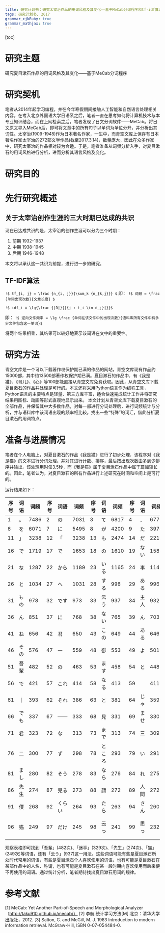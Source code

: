 ```yaml
---
title: 研究计划书：研究太宰治作品的用词风格及其变化——基于MeCab分词程序和tf-idf算法
tags: 研究计划书, 2017
grammar_cjkRuby: true
grammar_mathjax: true
---
```


[toc]

# 研究主题
研究夏目漱石作品的用词风格及其变化——基于MeCab分词程序

# 研究契机
笔者从2014年起学习编程，并在今年寒假期间接触人工智能和自然语言处理相关内容。在考入北京外国语大学日语系之后，笔者一直在思考如何将计算机技术与本专业知识结合，而在上网检索之后，笔者发现了日文分词软件——MeCab。将日文原文导入MeCab后，即可将文章中的所有句子以单词为单位分开，并分析出其词性。太宰治(1909-1948)作为日本著名作家，一生中，而青空文库上保存有日本著名作家太宰治的272部文学作品(截至2017.3.14)，数量庞大，因此在众多作家中，研究太宰治的作品相对较为合适。于是，笔者准备从词频分析入手，对夏目漱石的用词风格进行分析，进而分析其语言风格及变化。

# 研究目的

# 先行研究概述

## 关于太宰治创作生涯的三大时期已达成的共识
现在已达成共识的是，太宰治的创作生涯可以分为三个时期：
1. 前期 1932-1937
2. 中期 1938-1945
3. 后期 1946-1948

本文将以承认这一共识为前提，进行进一步的研究。

## TF-IDF算法

`!$ tf_{i, j} = \frac {n_{i, j}}{\sum_k {n_{k,j}}} $`
即：
`!$ 词频 = \frac {单词出现次数}{文章长度} $`

`!$ idf_i = \lg{\frac {|D|}{|{j : t_i \in d_j}|}}$`

即：
`!$ 逆向文件频率 = \lg \frac {单词在该文件中的出现次数}{语料库所有文件中有多少文件包含这一单词}$`

将两个结果相乘，其结果可以较好地表示该词语在文中的重要性。


# 研究方法

青空文库是一个可以下载著作权保护期已满的作品的网站，青空文库现有作品约15000部，其中约13500部著作权保护期已满。夏目漱石的作品中，有《我是猫》、《哥儿》、《心》等100部能直接从青空文库免费获取。因此，从青空文库下载夏目漱石的作品并处理是可行的。本文还将采用Python语言作为编程工具，Python语言的主要特点是轻量、第三方库丰富，适合快速完成统计工作并将研究结果用图标、动画等形式直观地显示出来。
本文计划从青空文库下载夏目漱石的全部作品，并保留其中大多数作品，对每一部进行分词处理后，进行词频统计与分析，并与语料库中该词语出现的频率相比较，找出一些“特殊”的词汇，借此分析夏目漱石的用词特点。

# 准备与进展情况

笔者在个人电脑上，对夏目漱石的作品《我是猫》进行了初步处理，该程序对《我是猫》的文本进行分词处理，并对其进行计数、排序，最后按出现次数由多到少排序并输出。该处理用时仅3.5秒，而《我是猫》属于夏目漱石作品中属于篇幅较长的。因此，笔者认为，对夏目漱石的所有作品进行上述研究在时间和空间上是可行的。

运行结果如下：

|序号|词语|词频|序号|词语|词频|序号|词语|词频|序号|词语|词频|序号|词语|词频|
|---|---|---|---|---|---|---|---|---|---|---|---|---|---|---|
|1|。|7486|2|の|7031|3|て|6817|4|、|6773|5|は|6424|
|6|を|6071|7|に|5495|8|が|4200|9|た|3974|10|と|3547|
|11|」|3238|12|「|3238|13|も|2474|14|だ|2212|15|し|2053|
|16|で|1719|17|で|1653|18|の|1610|19|ない|1587|20|か|1529|
|21|な|1287|22|から|1189|23|いる|1165|24|事|1145|25|が|1138|
|26|と|1034|27|へ|1031|28|する|998|29|ある|996|30|う|980|
|31|もの|978|32|です|973|33|云う|937|34|主人|932|35|から|851|
|36|ん|851|37|に|768|38|ない|765|39|ん|703|40|よう|669|
|41|ね|656|42|君|650|43|この|649|44|ある|646|45|ば|584|
|46|その|576|47|一|559|48|御|553|49|よ|501|50|何|499|
|51|吾輩|482|52|の|463|53|ます|458|54|と|448|55|…|433|
|56|で|421|57|これ|414|58|なる|413|59|　|411|60|なっ|404|
|61|｜|393|62|それ|386|63|と|381|64|じゃ|359|65|人|355|
|66|でも|337|67|――|333|68|見|331|69|ませ|330|70|迷亭|329|
|71|君|323|72|な|313|73|まで|313|74|三|309|75|さ|302|
|76|二|300|77|ず|298|78|ところ|293|79|い|291|80|時|284|
|81|まし|280|82|そう|278|83|なら|276|84|れ|275|85|ぬ|275|
|86|先生|274|87|見る|273|88|顔|272|89|人間|272|90|だろ|270|
|91|僕|268|92|くらい|264|93|たら|263|94|さん|260|95|方|257|
|96|猫|249|97|だけ|245|98|云っ|241|99|思っ|232|100|ばかり|231|

观察表格即可找到「吾輩」(482次)、「迷亭」(329次)、「先生」(274次)、「猫」(249次)等词语，还有「云う」(937)这一用法。这些词语可能有些是夏目漱石所处时代常用的词语，有些是夏目漱石个人喜欢使用的词语，也有可能是夏目漱石在某部作品中的人名、称谓，也有可能是夏目漱石在某一段时期内喜欢使用而后来便不再使用的词语。通过统计分析，笔者期待找出夏目漱石用词的规律。


# 参考文献

[1] MeCab: Yet Another Part-of-Speech and Morphological Analyzer
（http://taku910.github.io/mecab/）
[2] 李航.统计学习方法[M].北京：清华大学出版社，2012.
[3] Salton, G. and McGill, M. J. 1983 Introduction to modern information retrieval. McGraw-Hill, ISBN 0-07-054484-0.


